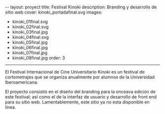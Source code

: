 --
layout: proyect
title: Festival Kinoki
description: Branding y desarrollo de sitio web
cover: kinoki_portadafinal.svg
images:
  - kinoki_01final.svg
  - kinoki_02final.svg
  - kinoki_03final.jpg
  - kinoki_04final.svg
  - kinoki_05final.jpg
  - kinoki_06final.jpg
  - kinoki_07final.jpg
  - kinoki_08final.jpg
order: 3
---

El Festival Internacional de Cine Universitario Kinoki es un festival de cortometrajes que se organiza anualmente por alumnos de la Universidad Iberoamericana.

El proyecto consistió en el diseño del branding para la onceava edición de este festival; así como el de la interfaz de usuario y desarrollo de front end para su sitio web. Lamentablemente, este sitio ya no esta disponible en línea.
